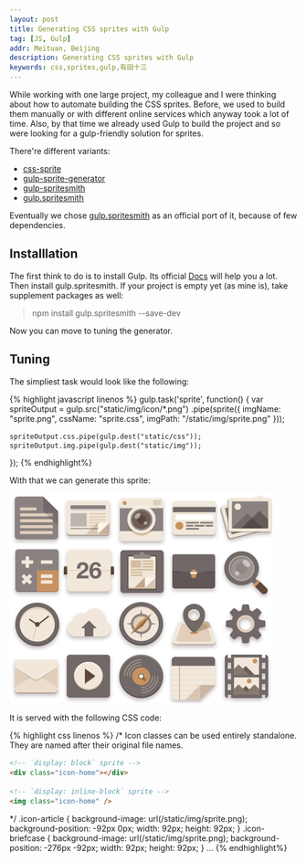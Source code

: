 ```yaml
---
layout: post
title: Generating CSS sprites with Gulp
tag: [JS, Gulp]
addr: Meituan, Beijing
description: Generating CSS sprites with Gulp
keywords: css,sprites,gulp,有田十三
---
```


While working with one large project, my colleague and I were thinking about how to automate building the CSS sprites. Before, we used to build them manually or with different online services which anyway took a lot of time. Also, by that time we already used Gulp to build the project and so were looking for a gulp-friendly solution for sprites.

<!--more-->

There're  different variants:

* [css-sprite](https://www.npmjs.org/package/css-sprite)
* [gulp-sprite-generator](https://www.npmjs.com/package/gulp-sprite-generator)
* [gulp-spritesmith](https://github.com/Otouto/gulp-spritesmith)
* [gulp.spritesmith](https://github.com/twolfson/gulp.spritesmith)

Eventually we chose [gulp.spritesmith](https://github.com/twolfson/gulp.spritesmith) as an official port of it, because of few dependencies.


Installlation
-------------

The first think to do is to install Gulp. Its official [Docs](https://github.com/gulpjs/gulp/blob/master/docs/getting-started.md#getting-started) will help you a lot.
Then install gulp.spritesmith. If your project is empty yet (as mine is), take supplement packages as well:

> npm install gulp.spritesmith --save-dev

Now you can move to tuning the generator.


Tuning
------

The simpliest task would look like the following:

{% highlight javascript linenos %}
gulp.task('sprite', function() {
    var spriteOutput =
        gulp.src("static/img/icon/*.png")
            .pipe(sprite({
                imgName: "sprite.png",
                cssName: "sprite.css",
                imgPath: "/static/img/sprite.png"
            }));

    spriteOutput.css.pipe(gulp.dest("static/css"));
    spriteOutput.img.pipe(gulp.dest("static/img"));
});
{% endhighlight%}

With that we can generate this sprite:

![img](/static/img/sprite.png)

It is served with the following CSS code:

{% highlight css linenos %}
/*
Icon classes can be used entirely standalone. They are named after their original file names.

```html
<!-- `display: block` sprite -->
<div class="icon-home"></div>

<!-- `display: inline-block` sprite -->
<img class="icon-home" />
```
*/
.icon-article {
  background-image: url(/static/img/sprite.png);
  background-position: -92px 0px;
  width: 92px;
  height: 92px;
}
.icon-briefcase {
  background-image: url(/static/img/sprite.png);
  background-position: -276px -92px;
  width: 92px;
  height: 92px;
}
...
{% endhighlight%}



